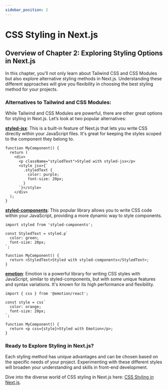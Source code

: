 ```yaml
---
sidebar_position: 2
---
```


# CSS Styling in Next.js

## Overview of Chapter 2: Exploring Styling Options in Next.js
In this chapter, you'll not only learn about Tailwind CSS and CSS Modules but also explore alternative styling methods in Next.js. Understanding these different approaches will give you flexibility in choosing the best styling method for your projects.

### Alternatives to Tailwind and CSS Modules:
While Tailwind and CSS Modules are powerful, there are other great options for styling in Next.js. Let’s look at two popular alternatives:

[__styled-jsx__](https://github.com/vercel/styled-jsx): This is a built-in feature of Next.js that lets you write CSS directly within your JavaScript files. It's great for keeping the styles scoped to the component they belong to.

```tsx
function MyComponent() {
  return (
    <div>
      <p className="styledText">Styled with styled-jsx</p>
      <style jsx>{`
        .styledText {
          color: purple;
          font-size: 20px;
        }
      `}</style>
    </div>
  );
}
```

[__styled-components__](https://github.com/vercel/next.js/tree/canary/examples/with-styled-components): This popular library allows you to write CSS code within your JavaScript, providing a more dynamic way to style components.
```tsx
import styled from 'styled-components';

const StyledText = styled.p`
  color: green;
  font-size: 20px;
`;

function MyComponent() {
  return <StyledText>Styled with styled-components</StyledText>;
}

```

[__emotion__](https://github.com/vercel/next.js/tree/canary/examples/with-emotion): Emotion is a powerful library for writing CSS styles with JavaScript, similar to styled-components, but with some unique features and syntax variations. It's known for its high performance and flexibility.

```tsx
import { css } from '@emotion/react';

const style = css`
  color: orange;
  font-size: 20px;
`;

function MyComponent() {
  return <p css={style}>Styled with Emotion</p>;
}
```

### Ready to Explore Styling in Next.js?
Each styling method has unique advantages and can be chosen based on the specific needs of your project. Experimenting with these different styles will broaden your understanding and skills in front-end development.

Dive into the diverse world of CSS styling in Next.js here: [CSS Styling in Next.js](https://nextjs.org/learn/dashboard-app/css-styling).

